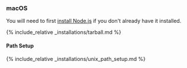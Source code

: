 ### macOS

You will need to first
[install Node.js](https://nodejs.org/) if you don't already have it installed.

{% include_relative _installations/tarball.md %}

#### Path Setup

{% include_relative _installations/unix_path_setup.md %}

